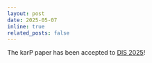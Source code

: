```yaml
---
layout: post
date: 2025-05-07
inline: true
related_posts: false
---
```


The karP paper has been accepted to <a href="https://dis.acm.org/2025/">DIS 2025</a>!
